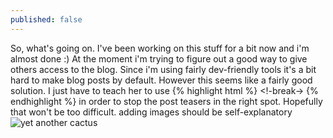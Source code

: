 ```yaml
---
published: false
---
```


So, what's going on.
I've been working on this stuff for a bit now and i'm almost done :)
At the moment i'm trying to figure out a good way to give others access to the blog. Since i'm using fairly dev-friendly tools it's a bit hard to make blog posts by default. However this seems like a fairly good solution. I just have to teach her to use
{% highlight html %}
<!-break->
{% endhighlight %}
in order to stop the post teasers in the right spot.
Hopefully that won't be too difficult.
adding images should be self-explanatory
![yet another cactus]({{site.baseurl}}/http://globe-views.com/dcim/dreams/cactus/cactus-02.jpg)
